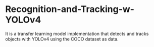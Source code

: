 # Recognition-and-Tracking-w-YOLOv4

It is a transfer learning model implementation that detects and tracks objects with YOLOv4 using the COCO dataset as data.
